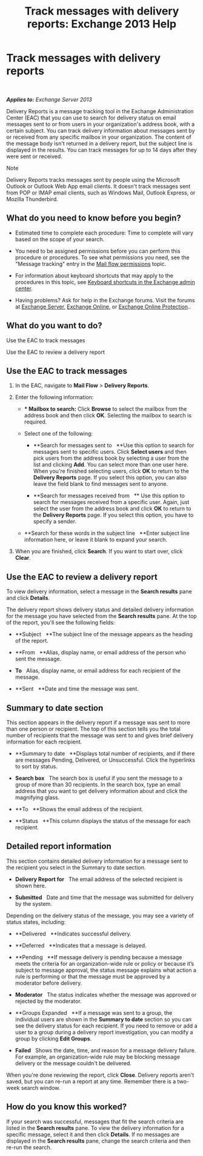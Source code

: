 ﻿---
title: 'Track messages with delivery reports: Exchange 2013 Help'
TOCTitle: Track messages with delivery reports
ms:assetid: a14e4e62-08ca-4a7b-92e1-d39fe3e0a9e5
ms:mtpsurl: https://technet.microsoft.com/en-us/library/JJ150554(v=EXCHG.150)
ms:contentKeyID: 47560081
ms.date: 12/09/2016
mtps_version: v=EXCHG.150
---

# Track messages with delivery reports

 

_**Applies to:** Exchange Server 2013_


Delivery Reports is a message tracking tool in the Exchange Administration Center (EAC) that you can use to search for delivery status on email messages sent to or from users in your organization's address book, with a certain subject. You can track delivery information about messages sent by or received from any specific mailbox in your organization. The content of the message body isn't returned in a delivery report, but the subject line is displayed in the results. You can track messages for up to 14 days after they were sent or received.


> [!NOTE]
> Delivery Reports tracks messages sent by people using the Microsoft Outlook or Outlook Web App email clients. It doesn't track messages sent from POP or IMAP email clients, such as Windows Mail, Outlook Express, or Mozilla Thunderbird.



## What do you need to know before you begin?

  - Estimated time to complete each procedure: Time to complete will vary based on the scope of your search.

  - You need to be assigned permissions before you can perform this procedure or procedures. To see what permissions you need, see the "Message tracking" entry in the [Mail flow permissions](mail-flow-permissions-exchange-2013-help.md) topic.

  - For information about keyboard shortcuts that may apply to the procedures in this topic, see [Keyboard shortcuts in the Exchange admin center](keyboard-shortcuts-in-the-exchange-admin-center-exchange-online-protection-help.md).

  - Having problems? Ask for help in the Exchange forums. Visit the forums at [Exchange Server](https://go.microsoft.com/fwlink/p/?linkid=60612), [Exchange Online](https://go.microsoft.com/fwlink/p/?linkid=267542), or [Exchange Online Protection](https://go.microsoft.com/fwlink/p/?linkid=285351)..

## What do you want to do?

Use the EAC to track messages

Use the EAC to review a delivery report

## Use the EAC to track messages

1.  In the EAC, navigate to **Mail Flow** \> **Delivery Reports**.

2.  Enter the following information:
    
      - **\* Mailbox to search:** Click **Browse** to select the mailbox from the address book and then click **OK**. Selecting the mailbox to search is required.
    
      - Select one of the following:
        
          - **Search for messages sent to   **Use this option to search for messages sent to specific users. Click **Select users** and then pick users from the address book by selecting a user from the list and clicking **Add**. You can select more than one user here. When you're finished selecting users, click **OK** to return to the **Delivery Reports** page. If you select this option, you can also leave the field blank to find messages sent to anyone.
        
          - **Search for messages received from   ** Use this option to search for messages received from a specific user. Again, just select the user from the address book and click **OK** to return to the **Delivery Reports** page. If you select this option, you have to specify a sender.
    
      - **Search for these words in the subject line   **Enter subject line information here, or leave it blank to expand your search.

3.  When you are finished, click **Search**. If you want to start over, click **Clear**.

## Use the EAC to review a delivery report

To view delivery information, select a message in the **Search results** pane and click **Details**.

The delivery report shows delivery status and detailed delivery information for the message you have selected from the **Search results** pane. At the top of the report, you'll see the following fields:

  - **Subject   **The subject line of the message appears as the heading of the report.

  - **From   **Alias, display name, or email address of the person who sent the message.

  - **To**   Alias, display name, or email address for each recipient of the message.

  - **Sent   **Date and time the message was sent.

## Summary to date section

This section appears in the delivery report if a message was sent to more than one person or recipient. The top of this section tells you the total number of recipients that the message was sent to and gives brief delivery information for each recipient.

  - **Summary to date   **Displays total number of recipients, and if there are messages Pending, Delivered, or Unsuccessful. Click the hyperlinks to sort by status.

  - **Search box**   The search box is useful if you sent the message to a group of more than 30 recipients. In the search box, type an email address that you want to get delivery information about and click the magnifying glass.

  - **To   **Shows the email address of the recipient.

  - **Status   **This column displays the status of the message for each recipient.

## Detailed report information

This section contains detailed delivery information for a message sent to the recipient you select in the Summary to date section.

  - **Delivery Report for**   The email address of the selected recipient is shown here.

  - **Submitted**   Date and time that the message was submitted for delivery by the system.

Depending on the delivery status of the message, you may see a variety of status states, including:

  - **Delivered   **Indicates successful delivery.

  - **Deferred   **Indicates that a message is delayed.

  - **Pending   **If message delivery is pending because a message meets the criteria for an organization-wide rule or policy or because it’s subject to message approval, the status message explains what action a rule is performing or that the message must be approved by a moderator before delivery.

  - **Moderator**   The status indicates whether the message was approved or rejected by the moderator.

  - **Groups Expanded   **If a message was sent to a group, the individual users are shown in the **Summary to date** section so you can see the delivery status for each recipient. If you need to remove or add a user to a group during a delivery report investigation, you can modify a group by clicking **Edit Groups**.

  - **Failed**   Shows the date, time, and reason for a message delivery failure. For example, an organization-wide rule may be blocking message delivery or the message couldn't be delivered.

When you're done reviewing the report, click **Close**. Delivery reports aren't saved, but you can re-run a report at any time. Remember there is a two-week search window.

## How do you know this worked?

If your search was successful, messages that fit the search criteria are listed in the **Search results** pane. To view the delivery information for a specific message, select it and then click **Details**. If no messages are displayed in the **Search results** pane, change the search criteria and then re-run the search.


